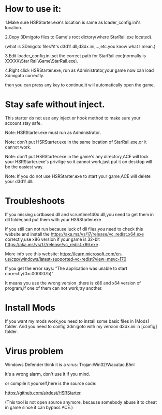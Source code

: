# How to use it:
1.Make sure HSRStarter.exe's location is same as loader_config.ini's location.

2.Copy 3Dmigoto files to Game's root dictory(where StarRail.exe located).

(what is 3Dmigoto files?it's d3d11.dll,d3dx.ini,...,etc.you know what I mean.)

3.Edit loader_config.ini,set the correct path for StarRail.exe(normally is XXXXX\Star Rail\Game\StarRail.exe).

4.Right click HSRStarter.exe, run as Administrator,your game now can load 3dmigoto correctly.

then you can press any key to continue,it will automatically open the game.

# Stay safe without inject.
This starter do not use any inject or hook method to make sure your account stay safe.

Note: HSRStarter.exe must run as Administrator.
 
Note: don't put HSRStarter.exe in the same location of StarRail.exe,or it cannot work.

Note: don't put HSRStarter.exe in the game's any directory,ACE will lock your HSRStarter.exe's privilige 
so it cannot work,just put it on desktop will be the easiest way.

Note: If you do not use HSRStarter.exe to start your game,ACE will delete your d3d11.dll.


# Troubleshoots
If you missing ucrtbased.dll and vcruntime140d.dll,you need to get them in dll folder,and put them with your HSRStarter.exe

If you still can not run because luck of dll files,you need to check this website and install
the https://aka.ms/vs/17/release/vc_redist.x64.exe correctly,use x86 version if your game is 32-bit
https://aka.ms/vs/17/release/vc_redist.x86.exe	.

More info see this website:
https://learn.microsoft.com/en-us/cpp/windows/latest-supported-vc-redist?view=msvc-170

If you get the error says:
"The application was unable to start correctly(0xc000007b)"

It means you use the wrong version ,there is x86 and x64 version of program,if one of them can not work,try another.

# Install Mods
If you want my mods work,you need to install some basic files in [Mods] folder.
And you need to config 3dmigoto with my version d3dx.ini in [config] folder.

# Virus problem
Windows Defender think it is a virus:
Trojan:Win32/Wacatac.B!ml

it's a wrong alarm, don't use it if you mind.

or compile it yourself,here is the source code:

https://github.com/airdest/HSRStarter

(This tool is not open source anymore, because somebody abuse it to cheat in game since it can bypass ACE.)

